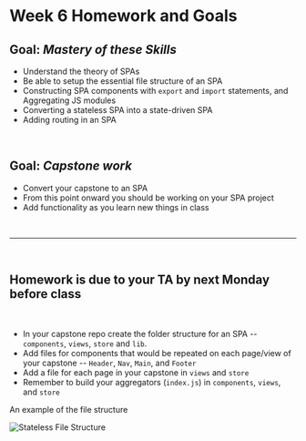 # Week 6 Homework and Goals

## Goal: _Mastery of these Skills_

- Understand the theory of SPAs
- Be able to setup the essential file structure of an SPA
- Constructing SPA components with `export` and `import` statements, and Aggregating JS modules
- Converting a stateless SPA into a state-driven SPA
- Adding routing in an SPA

<br>

## Goal: _Capstone work_

- Convert your capstone to an SPA
- From this point onward you should be working on your SPA project
- Add functionality as you learn new things in class

<br>

---

<br>

## Homework is due to your TA by next Monday before class

<br>

- In your capstone repo create the folder structure for an SPA -- `components`, `views`, `store` and `lib`.
- Add files for components that would be repeated on each page/view of your capstone -- `Header`, `Nav`, `Main`, and `Footer`
- Add a file for each page in your capstone in `views` and `store`
- Remember to build your aggregators (`index.js`) in `components`, `views`, and `store`


An example of the file structure

![Stateless File Structure](img/StatelessFileStructure.png)

